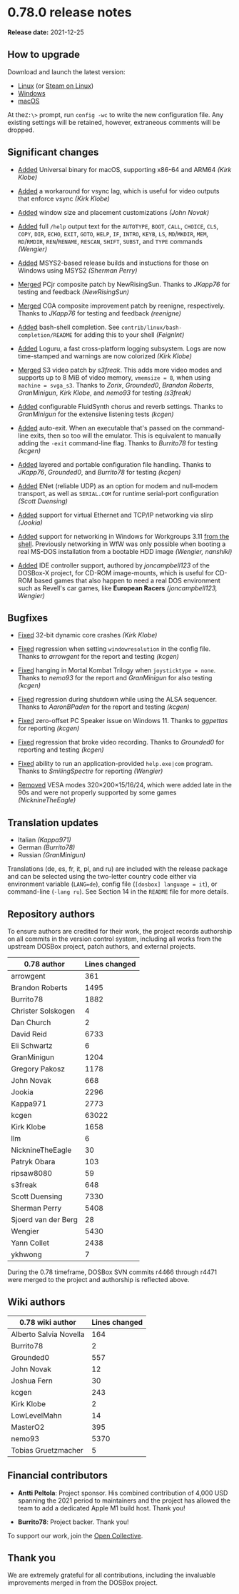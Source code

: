 # 0.78.0 release notes

**Release date:** 2021-12-25


## How to upgrade

Download and launch the latest version:

<div class="compact" markdown>

- [Linux](/downloads/linux/) (or [Steam on Linux](/downloads/linux#steam))
- [Windows](/downloads/windows/)
- [macOS](/downloads/macos/)

</div>

At the`Z:\>` prompt, run `config -wc` to write the new configuration file. Any
existing settings will be retained, however, extraneous comments will be
dropped.


## Significant changes

- [Added](https://github.com/dosbox-staging/dosbox-staging/pull/1240)
  Universal binary for macOS, supporting x86-64 and ARM64 *(Kirk Klobe)*

- [Added](https://github.com/dosbox-staging/dosbox-staging/pull/1158) a
  workaround for vsync lag, which is useful for video outputs that enforce
  vsync *(Kirk Klobe)*

- [Added](https://github.com/dosbox-staging/dosbox-staging/pull/1272) window
  size and placement customizations *(John Novak)*

- [Added](https://github.com/dosbox-staging/dosbox-staging/pull/1356) full
  `/help` output text for the `AUTOTYPE`, `BOOT`, `CALL`, `CHOICE`, `CLS`,
  `COPY`, `DIR`, `ECHO`, `EXIT`, `GOTO`, `HELP`, `IF`, `INTRO`, `KEYB`, `LS`,
  `MD`/`MKDIR`, `MEM`, `RD`/`RMDIR`, `REN`/`RENAME`, `RESCAN`, `SHIFT`,
  `SUBST`, and `TYPE` commands *(Wengier)*

- [Added](https://github.com/dosbox-staging/dosbox-staging/pull/1443)
  MSYS2-based release builds and instuctions for those on Windows using MSYS2
  *(Sherman Perry)*

- [Merged](https://github.com/dosbox-staging/dosbox-staging/pull/1122) PCjr
  composite patch by NewRisingSun. Thanks to *JKapp76* for testing and
  feedback *(NewRisingSun)*

- [Merged](https://github.com/dosbox-staging/dosbox-staging/pull/1157) CGA
  composite improvement patch by reenigne, respectively. Thanks to *JKapp76*
  for testing and feedback *(reenigne)*

- [Added](https://github.com/dosbox-staging/dosbox-staging/pull/1200)
  bash-shell completion. See `contrib/linux/bash-completion/README` for adding
  this to your shell *(FeignInt)*

- [Added](https://github.com/dosbox-staging/dosbox-staging/pull/1225) Loguru,
  a fast cross-platform logging subsystem. Logs are now time-stamped and
  warnings are now colorized *(Kirk Klobe)*

- [Merged](https://github.com/dosbox-staging/dosbox-staging/pull/1244) S3
  video patch by *s3freak*. This adds more video modes and supports up to 8
  MiB of video memory, `vmemsize = 8`, when using `machine = svga_s3`. Thanks
  to *Zorix*, *Grounded0*, *Brandon Roberts*, *GranMinigun*, *Kirk Klobe*, and
  *nemo93* for testing *(s3freak)*

- [Added](https://github.com/dosbox-staging/dosbox-staging/pull/1268)
  configurable FluidSynth chorus and reverb settings. Thanks to *GranMinigun*
  for the extensive listening tests *(kcgen)*

- [Added](https://github.com/dosbox-staging/dosbox-staging/pull/1269)
  auto-exit. When an executable that's passed on the command-line exits, then
  so too will the emulator. This is equivalent to manually adding the `-exit`
  command-line flag. Thanks to *Burrito78* for testing *(kcgen)*

- [Added](https://github.com/dosbox-staging/dosbox-staging/blob/656e98edaf0fd2269c3d74792a568f277180e6d0/README#L422-L466)
  layered and portable configuration file handling. Thanks to *JKapp76*,
  *Grounded0*, and *Burrito78* for testing *(kcgen)*

- [Added](https://github.com/dosbox-staging/dosbox-staging/pull/1398) ENet
  (reliable UDP) as an option for modem and null-modem transport, as well as
  `SERIAL.COM` for runtime serial-port configuration *(Scott Duensing)*

- [Added](https://github.com/dosbox-staging/dosbox-staging/pull/1419) support
  for virtual Ethernet and TCP/IP networking via slirp *(Jookia)*

- [Added](https://github.com/dosbox-staging/dosbox-staging/pull/1447) support
  for networking in Windows for Workgroups 3.11
  [from the shell](https://github.com/dosbox-staging/dosbox-staging/pull/1447#issuecomment-1000890397).
  Previously networking in WfW was only possible when booting a real MS-DOS
  installation from a bootable HDD image *(Wengier, nanshiki)*

- [Added](https://github.com/dosbox-staging/dosbox-staging/pull/1451) IDE
  controller support, authored by *joncampbell123* of the DOSBox-X project,
  for CD-ROM image-mounts, which is useful for CD-ROM based games that also
  happen to need a real DOS environment such as Revell's car games, like
  **European Racers** *(joncampbell123, Wengier)*


## Bugfixes

- [Fixed](https://github.com/dosbox-staging/dosbox-staging/pull/1205) 32-bit
  dynamic core crashes *(Kirk Klobe)*

- [Fixed](https://github.com/dosbox-staging/dosbox-staging/pull/1144)
  regression when setting `windowresolution` in the config file. Thanks to
  *arrowgent* for the report and testing *(kcgen)*

- [Fixed](https://github.com/dosbox-staging/dosbox-staging/issues/1241)
  hanging in Mortal Kombat Trilogy when `joysticktype = none`. Thanks to
  *nemo93* for the report and *GranMinigun* for also testing *(kcgen)*

- [Fixed](https://github.com/dosbox-staging/dosbox-staging/pull/1362)
  regression during shutdown while using the ALSA sequencer. Thanks to
  *AaronBPaden* for the report and testing *(kcgen)*

- [Fixed](https://github.com/dosbox-staging/dosbox-staging/pull/1389)
  zero-offset PC Speaker issue on Windows 11. Thanks to *ggpettas* for
  reporting *(kcgen)*

- [Fixed](https://github.com/dosbox-staging/dosbox-staging/pull/1400)
  regression that broke video recording. Thanks to *Grounded0* for reporting
  and testing *(kcgen)*

- [Fixed](https://github.com/dosbox-staging/dosbox-staging/issues/1136)
  ability to run an application-provided `help.exe|com` program. Thanks to
  *SmilingSpectre* for reporting *(Wengier)*

- [Removed](https://github.com/dosbox-staging/dosbox-staging/pull/1457) VESA
  modes 320&times;200&times;15/16/24, which were added late in the 90s and
  were not properly supported by some games *(NicknineTheEagle)*


## Translation updates

<div class="compact" markdown>

- Italian *(Kappa971)*
- German *(Burrito78)*
- Russian *(GranMinigun)*

</div>

Translations (de, es, fr, it, pl, and ru) are included with the release
package and can be selected using the two-letter country code either via
environment variable (`LANG=de`), config file (`[dosbox] language = it`), or
command-line (`-lang ru`). See Section 14 in the `README` file for more
details.


## Repository authors

To ensure authors are credited for their work, the project records authorship
on all commits in the version control system, including all works from the
upstream DOSBox project, patch authors, and external projects.

<div class="compact" markdown>

| **0.78 author**     | Lines changed |
| ------------------- | ------------- |
| arrowgent           | 361           |
| Brandon Roberts     | 1495          |
| Burrito78           | 1882          |
| Christer Solskogen  | 4             |
| Dan Church          | 2             |
| David Reid          | 6733          |
| Eli Schwartz        | 6             |
| GranMinigun         | 1204          |
| Gregory Pakosz      | 1178          |
| John Novak          | 668           |
| Jookia              | 2296          |
| Kappa971            | 2773          |
| kcgen               | 63022         |
| Kirk Klobe          | 1658          |
| llm                 | 6             |
| NicknineTheEagle    | 30            |
| Patryk Obara        | 103           |
| ripsaw8080          | 59            |
| s3freak             | 648           |
| Scott Duensing      | 7330          |
| Sherman Perry       | 5408          |
| Sjoerd van der Berg | 28            |
| Wengier             | 5430          |
| Yann Collet         | 2438          |
| ykhwong             | 7             |

</div>

During the 0.78 timeframe, DOSBox SVN commits r4466 through r4471 were merged
to the project and authorship is reflected above.


## Wiki authors

<div class="compact" markdown>

| **0.78 wiki author**   | Lines changed |
| ---------------------- | ------------- |
| Alberto Salvia Novella | 164           |
| Burrito78              | 2             |
| Grounded0              | 557           |
| John Novak             | 12            |
| Joshua Fern            | 30            |
| kcgen                  | 243           |
| Kirk Klobe             | 2             |
| LowLevelMahn           | 14            |
| MasterO2               | 395           |
| nemo93                 | 5370          |
| Tobias Gruetzmacher    | 5             |

</div>


## Financial contributors

- **Antti Peltola**: Project sponsor. His combined contribution of 4,000 USD
  spanning the 2021 period to maintainers and the project has allowed the team
  to add a dedicated Apple M1 build host. Thank you!

- **Burrito78**: Project backer. Thank you!

To support our work, join the [Open Collective](https://opencollective.com/dosbox-staging).


## Thank you

We are extremely grateful for all contributions, including the invaluable
improvements merged in from the DOSBox project.

